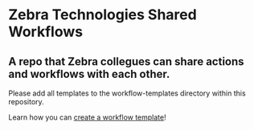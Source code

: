 # Zebra Technologies Shared Workflows

## A repo that Zebra collegues can share actions and workflows with each other.

Please add all templates to the workflow-templates directory within this repository.

Learn how you can [create a workflow template](https://docs.github.com/en/actions/learn-github-actions/sharing-workflows-with-your-organization#creating-a-workflow-template)!
